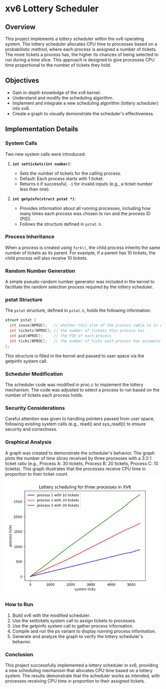 # xv6 Lottery Scheduler

## Overview

This project implements a lottery scheduler within the xv6 operating system. The lottery scheduler allocates CPU time to processes based on a probabilistic method, where each process is assigned a number of tickets. The more tickets a process has, the higher its chances of being selected to run during a time slice. This approach is designed to give processes CPU time proportional to the number of tickets they hold.

## Objectives

- Gain in-depth knowledge of the xv6 kernel.
- Understand and modify the scheduling algorithm.
- Implement and integrate a new scheduling algorithm (lottery scheduler) into xv6.
- Create a graph to visually demonstrate the scheduler's effectiveness.

## Implementation Details

### System Calls

Two new system calls were introduced:

1. **`int settickets(int number)`**:
   - Sets the number of tickets for the calling process.
   - Default: Each process starts with 1 ticket.
   - Returns `0` if successful, `-1` for invalid inputs (e.g., a ticket number less than one).

2. **`int getpinfo(struct pstat *)`**:
   - Provides information about all running processes, including how many times each process was chosen to run and the process ID (PID).
   - Follows the structure defined in `pstat.h`.

### Process Inheritance

When a process is created using `fork()`, the child process inherits the same number of tickets as its parent. For example, if a parent has 10 tickets, the child process will also receive 10 tickets.

### Random Number Generation

A simple pseudo-random number generator was included in the kernel to facilitate the random selection process required by the lottery scheduler.

### pstat Structure

The `pstat` structure, defined in `pstat.h`, holds the following information:

```c
struct pstat {
  int inuse[NPROC];   // whether this slot of the process table is in use (1 or 0)
  int tickets[NPROC]; // the number of tickets this process has
  int pid[NPROC];     // the PID of each process 
  int ticks[NPROC];   // the number of ticks each process has accumulated 
};
```
This structure is filled in the kernel and passed to user space via the getpinfo system call.

### Scheduler Modification
The scheduler code was modified in proc.c to implement the lottery mechanism. The code was adjusted to select a process to run based on the number of tickets each process holds.

### Security Considerations
Careful attention was given to handling pointers passed from user space, following existing system calls (e.g., read() and sys_read()) to ensure security and correctness.

### Graphical Analysis
A graph was created to demonstrate the scheduler's behavior. The graph plots the number of time slices received by three processes with a 3:2:1 ticket ratio (e.g., Process A: 30 tickets, Process B: 20 tickets, Process C: 10 tickets). This graph illustrates that the processes receive CPU time in proportion to their ticket count.
![Lottery Scheduler Graph](graph/plot.png)

### How to Run
1. Build xv6 with the modified scheduler.
2. Use the settickets system call to assign tickets to processes.
3. Use the getpinfo system call to gather process information.
4. Compile and run the ps variant to display running process information.
5. Generate and analyze the graph to verify the lottery scheduler's behavior.

### Conclusion
This project successfully implemented a lottery scheduler in xv6, providing a new scheduling mechanism that allocates CPU time based on a lottery system. The results demonstrate that the scheduler works as intended, with processes receiving CPU time in proportion to their assigned tickets.
